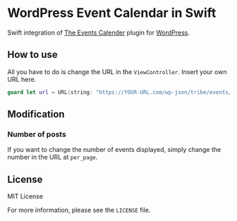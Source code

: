 # WordPress Event Calendar in Swift
Swift integration of [The Events Calender](https://theeventscalendar.com) plugin for [WordPress](https://wordpress.org).

## How to use

All you have to do is change the URL in the `ViewController`. Insert your own URL here.

``` swift
guard let url = URL(string: "https://YOUR-URL.com/wp-json/tribe/events/v1/events/?per_page=100")else{return}
```

## Modification
### Number of posts

If you want to change the number of events displayed, simply change the number in the URL at `per_page`.

## License

MIT License

For more information, please see the `LICENSE` file.
